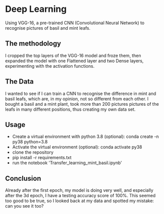 # Deep Learning 
Using VGG-16, a pre-trained CNN (Convolutional Neural Network) to recognise pictures of basil and mint leafs. 

## The methodology
I cropped the top layers of the VGG-16 model and froze them, then expanded the model with one Flattened layer and two Dense layers, experimenting with the activation functions. 

## The Data
I wanted to see if I can train a CNN to recognise the difference in mint and basil leafs, which are, in my opinion, not so different from each other. 
I bought a basil and a mint plant, took more than 200 pictures pictures of the leafs in many different positions, thus creating my own data set. 

## Usage
- Create a virtual environment with python 3.8 (optional): conda create -n py38 python=3.8
- Activate the virtual environment (optional): conda activate py38
- clone the repository 
- pip install -r requirements.txt
- run the notebook 'Transfer_learning_mint_basil.ipynb'

## Conclusion
Already after the first epoch, my model is doing very well, and especially after the 3d epoch, I have a testing accuracy score of 100%. This seemed too good to be true, so I looked back at my data and spotted my mistake: can you see it too? 